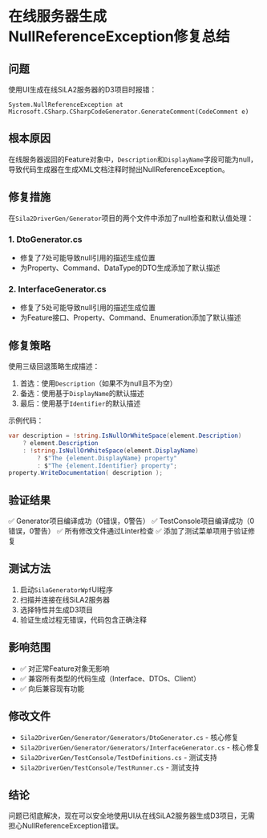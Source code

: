 # 在线服务器生成NullReferenceException修复总结

## 问题

使用UI生成在线SiLA2服务器的D3项目时报错：
```
System.NullReferenceException at Microsoft.CSharp.CSharpCodeGenerator.GenerateComment(CodeComment e)
```

## 根本原因

在线服务器返回的Feature对象中，`Description`和`DisplayName`字段可能为null，导致代码生成器在生成XML文档注释时抛出NullReferenceException。

## 修复措施

在`Sila2DriverGen/Generator`项目的两个文件中添加了null检查和默认值处理：

### 1. DtoGenerator.cs
- 修复了7处可能导致null引用的描述生成位置
- 为Property、Command、DataType的DTO生成添加了默认描述

### 2. InterfaceGenerator.cs
- 修复了5处可能导致null引用的描述生成位置
- 为Feature接口、Property、Command、Enumeration添加了默认描述

## 修复策略

使用三级回退策略生成描述：
1. 首选：使用`Description`（如果不为null且不为空）
2. 备选：使用基于`DisplayName`的默认描述
3. 最后：使用基于`Identifier`的默认描述

示例代码：
```csharp
var description = !string.IsNullOrWhiteSpace(element.Description)
    ? element.Description
    : !string.IsNullOrWhiteSpace(element.DisplayName)
        ? $"The {element.DisplayName} property"
        : $"The {element.Identifier} property";
property.WriteDocumentation( description );
```

## 验证结果

✅ Generator项目编译成功（0错误，0警告）
✅ TestConsole项目编译成功（0错误，0警告）
✅ 所有修改文件通过Linter检查
✅ 添加了测试菜单项用于验证修复

## 测试方法

1. 启动`SilaGeneratorWpf`UI程序
2. 扫描并连接在线SiLA2服务器
3. 选择特性并生成D3项目
4. 验证生成过程无错误，代码包含正确注释

## 影响范围

- ✅ 对正常Feature对象无影响
- ✅ 兼容所有类型的代码生成（Interface、DTOs、Client）
- ✅ 向后兼容现有功能

## 修改文件

- `Sila2DriverGen/Generator/Generators/DtoGenerator.cs` - 核心修复
- `Sila2DriverGen/Generator/Generators/InterfaceGenerator.cs` - 核心修复
- `Sila2DriverGen/TestConsole/TestDefinitions.cs` - 测试支持
- `Sila2DriverGen/TestConsole/TestRunner.cs` - 测试支持

## 结论

问题已彻底解决，现在可以安全地使用UI从在线SiLA2服务器生成D3项目，无需担心NullReferenceException错误。


